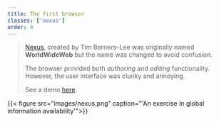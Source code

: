 ```yaml
---
title: The first browser
classes: ['nexus']
order: 4
---
```


>[Nexus](http://digital-archaeology.org/the-nexus-browser/), created by Tim Berners-Lee was originally named **WorldWideWeb** but the name was changed to avoid confusion.
>
>The browser provided both *authoring* and *editing* functionality.
>However, the user interface was clunky and annoying.
>
>See a demo [here](https://www.youtube.com/watch?v=3c3Rt6QbHDw&feature=youtu.be).

{{< figure src="images/nexus.png" caption="'An exercise in global information availability'">}}

